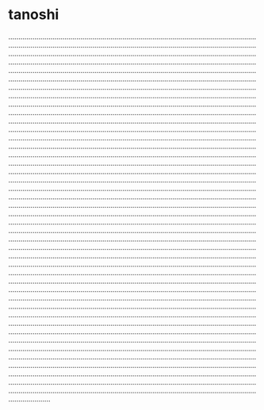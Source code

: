 # tanoshi
.........................................................................................................................................................................................................................................................................................................................................................................................................................................................................................................................................................................................................................................................................................................................................................................................................................................................................................................................................................................................................................................................................................................................................................................................................................................................................................................................................................................................................................................................................................................................................................................................................................................................................................................................................................................................................................................................................................................................................................................................................................................................................................................................................................................................................................................................................................................................................................................................................................................................................................................................................................................................................................................................................................................................................................................................................................................................................................................................................................................................................................................................................................................................................................................................................................................................................................................................................................................................................................................................................................................................................................................................................................................................................................................................................................................................................................................................................................................................................................................................................................................................................................................................................................................................................................................................................................................................................................................................................................................................................................................................................................................................................................................................................................................................................................................................................................................................................................................................................................................................................................................................................................................................................................................................................................................................................................................................................................................................................................................................................................................................................................................